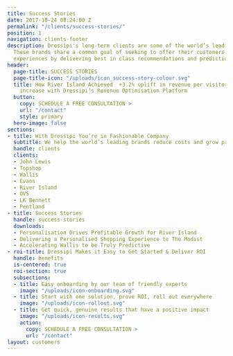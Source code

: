 ```yaml
---
title: Success Stories
date: 2017-10-24 08:24:00 Z
permalink: "/clients/success-stories/"
position: 1
navigation: clients-footer
description: Dressipi's long-term clients are some of the world’s leading retail brands.
  These brands share a common goal of seeking to offer their customers unbeatable
  experiences by delivering best in class recommendations and prediction scores.
header:
  page-title: SUCCESS STORIES
  page-title-icon: "/uploads/icon_success-story-colour.svg"
  title: How River Island Achieved  +3.2% uplift in revenue per visitor and +20% AOV
    increase with Dressipi’s Revenue Optimisation Platform
  button:
    copy: SCHEDULE A FREE CONSULTATION >
    url: "/contact"
    style: primary
  hero-image: false
sections:
- title: With Dressipi You’re in Fashionable Company
  subtitle: We help the world’s leading brands reduce costs and grow profitably
  handle: clients
  clients:
  - John Lewis
  - Topshop
  - Wallis
  - Evans
  - River Island
  - OVS
  - LK Bennett
  - Pentland
- title: Success Stories
  handle: success-stories
  downloads:
  - Personalisation Drives Profitable Growth for River Island
  - Delivering a Personalised Shopping Experience to The Modist
  - Accelerating Wallis to be Truly Predictive
- roi-title: Dressipi Makes it Easy to Get Started & Deliver ROI
  handle: benefits
  is-centered: true
  roi-section: true
  subsections:
  - title: Easy onboarding by our team of friendly experts
    image: "/uploads/icon-onboarding.svg"
  - title: Start with one solution, prove ROI, roll out everywhere
    image: "/uploads/icon-rollout.svg"
  - title: Get quick, genuine results that have a positive impact
    image: "/uploads/icon-results.svg"
    action:
      copy: SCHEDULE A FREE CONSULTATION >
      url: "/contact"
layout: customers
---
```


